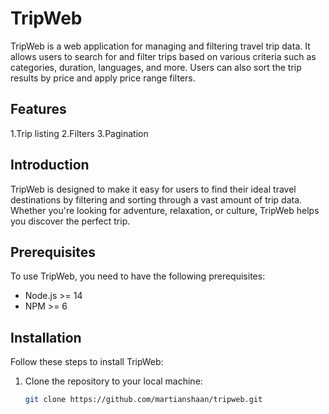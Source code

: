 # TripWeb

TripWeb is a web application for managing and filtering travel trip data. It allows users to search for and filter trips based on various criteria such as categories, duration, languages, and more. Users can also sort the trip results by price and apply price range filters.

## Features
 1.Trip listing
 2.Filters
 3.Pagination
## Introduction

TripWeb is designed to make it easy for users to find their ideal travel destinations by filtering and sorting through a vast amount of trip data. Whether you're looking for adventure, relaxation, or culture, TripWeb helps you discover the perfect trip.

## Prerequisites

To use TripWeb, you need to have the following prerequisites:

- Node.js >= 14
- NPM >= 6

## Installation

Follow these steps to install TripWeb:

1. Clone the repository to your local machine:

   ```bash
   git clone https://github.com/martianshaan/tripweb.git
